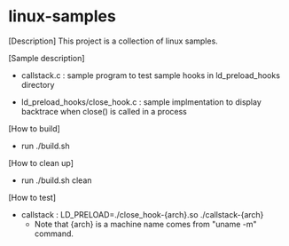 # linux-samples

[Description]
This project is a collection of linux samples.

[Sample description]
- callstack.c
  : sample program to test sample hooks in ld_preload_hooks directory

- ld_preload_hooks/close_hook.c
  : sample implmentation to display backtrace when close() is called in a process

[How to build]
- run ./build.sh

[How to clean up]
- run ./build.sh clean

[How to test]
- callstack
  : LD_PRELOAD=./close_hook-{arch}.so ./callstack-{arch}
    * Note that {arch} is a machine name comes from "uname -m" command.

